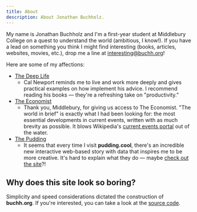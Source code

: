 ```yaml
---
title: About
description: About Jonathan Buchholz.
---
```

My name is Jonathan Buchholz and I'm a first-year student at Middlebury College on a quest to understand the world (ambitious, I know!). If you have a lead on something you think I might find interesting (books, articles, websites, movies, etc.), drop me a line at [interesting@buchh.org](mailto:interesting@buchh.org)!

Here are some of my affections:

- [The Deep Life](https://www.thedeeplife.com)
    - Cal Newport reminds me to live and work more deeply and gives practical examples on how implement his advice. I recommend reading his books — they're a refreshing take on "productivity."
- [The Economist](https://www.economist.com)
    - Thank you, Middlebury, for giving us access to The Economist. "The world in brief" is exactly what I had been looking for: the most essential developments in current events, written with as much brevity as possible. It blows Wikipedia's [current events portal](https://en.wikipedia.org/wiki/Portal:Current_events) out of the water.
- [The Pudding](https://pudding.cool)
    - It seems that every time I visit **pudding.cool**, there's an incredible new interactive web-based story with data that inspires me to be more creative. It's hard to explain what they do — maybe [check out the site](https://pudding.cool)?!

## Why does this site look so boring?

Simplicity and speed considerations dictated the construction of **buchh.org**. If you're interested, you can take a look at the [source code](https://github.com/JonathanBuchh/buchh.org).
